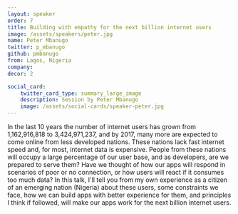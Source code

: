 ```yaml
---
layout: speaker
order: 7
title: Building with empathy for the next billion internet users
image: /assets/speakers/peter.jpg
name: Peter Mbanugo
twitter: p_mbanugo
github: pmbanugo
from: Lagos, Nigeria
company:
decor: 2

social_card:
    twitter_card_type: summary_large_image
    description: Session by Peter Mbanugo
    image: /assets/social-cards/speaker-peter.jpg
---
```


In the last 10 years the number of internet users has grown from 1,162,916,818 to 3,424,971,237, and by 2017, many more are expected to come online from less developed nations. These nations lack fast internet speed and, for most, internet data is expensive. People from these nations will occupy a large percentage of our user base, and as developers, are we prepared to serve them? Have we thought of how our apps will respond in scenarios of poor or no connection, or how users will react if it consumes too much data? In this talk, I'll tell you from my own experience as a citizen of an emerging nation (Nigeria) about these users, some constraints we face, how we can build apps with better experience for them, and principles I think if followed, will make our apps work for the next billion internet users.